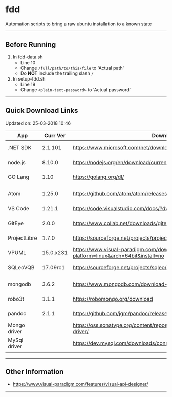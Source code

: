 # fdd
Automation scripts to bring a raw ubuntu installation to a known state

---

## Before Running

1. In fdd-data.sh
	- Line 10
	- Change `/full/path/to/this/file` to 'Actual path'
	- Do **NOT** include the trailing slash `/`
2. In setup-fdd.sh
	- Line 19
	- Change `<plain-text-password>` to 'Actual password'

---

## Quick Download Links
Updated on: 25-03-2018 10:46

| App          | Curr Ver  | Download URL                                                                                |   Size |
| ------------ | --------- | ------------------------------------------------------------------------------------------- | ------:|
| .NET SDK     | 2.1.101   | https://www.microsoft.com/net/download/linux                                                | 144 MB |
| node.js      | 8.10.0    | https://nodejs.org/en/download/current/                                                     |  11 MB |
| GO Lang      | 1.10      | https://golang.org/dl/                                                                      | 101 MB |
|              |           |                                                                                             |        |
| Atom         | 1.25.0    | https://github.com/atom/atom/releases                                                       | 125 MB |
| VS Code      | 1.21.1    | https://code.visualstudio.com/docs/?dv=linux64                                              |  64 MB |
| GitEye       | 2.0.0     | https://www.collab.net/downloads/giteye#show-Linux                                          | 106 MB |
| ProjectLibre | 1.7.0     | https://sourceforge.net/projects/projectlibre/files/ProjectLibre/                           |  15 MB |
| VPUML        | 15.0.x231 | https://www.visual-paradigm.com/download/community.jsp?platform=linux&arch=64bit&install=no | 429 MB |
| SQLeoVQB     | 17.09rc1  | https://sourceforge.net/projects/sqleo/files/SQLeoVQB/                                      | 1.5 MB |
|              |           |                                                                                             |        |
| mongodb      | 3.6.2     | https://www.mongodb.com/download-center#community                                           |  95 MB |
| robo3t       | 1.1.1     | https://robomongo.org/download                                                              |  35 MB |
| pandoc       | 2.1.1     | https://github.com/jgm/pandoc/releases                                                      |  25 MB |
| Mongo driver |           | https://oss.sonatype.org/content/repositories/releases/org/mongodb/mongodb-driver/          |   1 MB |
| MySql driver |           | https://dev.mysql.com/downloads/connector/j/                                                |   4 MB |
|              |           |                                                                                             |        |

---

## Other Information
- https://www.visual-paradigm.com/features/visual-api-designer/
---
